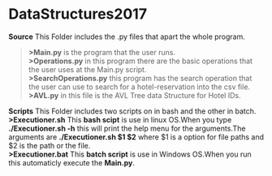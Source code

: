 # DataStructures2017
**Source** This Folder includes the .py files that apart the whole program.<br />
>**>Main.py** is the program that the user runs.<br />
**>Operations.py** in this program there are the basic operations that the user uses at the Main.py script.<br />
**>SearchOperations.py** this program has the search operation that the user can use to search for a hotel-reservation into      the csv file.<br />
**>AVL.py** in this file is the AVL Tree data Structure for Hotel IDs.<br />

**Scripts** This Folder includes two scripts on in bash and the other in batch.<br />
  **>Executioner.sh** This __bash scipt__ is use in linux OS.When you type **./Executioner.sh -h** this will print the help menu for the arguments.The arguments are **./Executioner.sh $1 $2** where $1 is a option for file paths and $2 is the path or the file.<br />
  **>Executioner.bat** This __batch script__ is use in Windows OS.When you run this automaticly execute the **Main.py**.<br />
